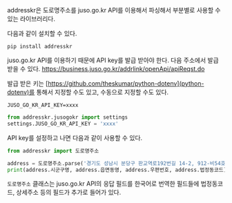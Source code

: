 addresskr은 도로명주소를 juso.go.kr API를 이용해서 파싱해서 부분별로 사용할 수 있는 라이브러리다.

다음과 같이 설치할 수 있다.
```shell
pip install addresskr
```

juso.go.kr API를 이용하기 때문에 API key를 발급 받아야 한다. 다음 주소에서 발급 받을 수 있다.
https://business.juso.go.kr/addrlink/openApi/apiReqst.do

발급 받은 키는 [https://github.com/theskumar/python-dotenv](python-dotenv)를 통해서 지정할 수도 있고, 수동으로 지정할 수도 있다.
```shell
JUSO_GO_KR_API_KEY=xxxx
```

```python
from addresskr.jusogokr import settings
settings.JUSO_GO_KR_API_KEY = 'xxxx'
```

API key를 설정하고 나면 다음과 같이 사용할 수 있다.
```python
from addresskr import 도로명주소

address = 도로명주소.parse('경기도 성남시 분당구 판교역로192번길 14-2, 912-비54호 (삼평동, 골드타워)')
print(address.시군구명, address.읍면동명, address.우편번호, address.법정동코드)
```

`도로명주소` 클래스는 juso.go.kr API의 응답 필드를 한국어로 번역한 필드들에 법정동코드, 상세주소 등의 필드가 추가로 들어가 있다.
